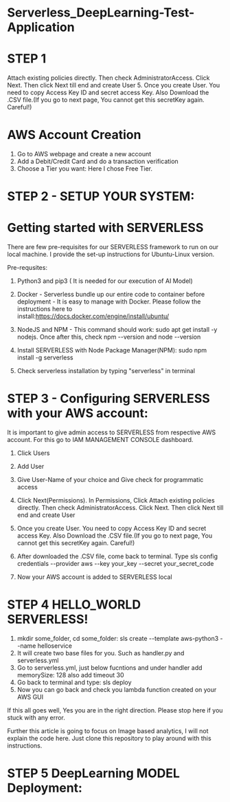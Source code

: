 # Serverless_DeepLearning-Test-Application

# STEP 1
Attach existing policies directly. Then check AdministratorAccess. Click Next. Then click Next till end and create User
5. Once you create User. You need to copy Access Key ID and secret access Key. Also Download the .CSV file.(If you go to next page, You cannot get this secretKey again. Careful!)
# AWS Account Creation

1. Go to AWS webpage and create a new account
2. Add a Debit/Credit Card and do a transaction verification
3. Choose a Tier you want: Here I chose Free Tier.

# STEP 2 - SETUP YOUR SYSTEM:

# Getting started with SERVERLESS

There are few pre-requisites for our SERVERLESS framework to run on our local machine. I provide the set-up instructions for Ubuntu-Linux version.

Pre-requsites:
1. Python3 and pip3 ( It is needed for our execution of AI Model)
2. Docker - Serverless bundle up our entire code to container before deployment - It is easy to manage with Docker. Please follow the instructions here to install:https://docs.docker.com/engine/install/ubuntu/
3. NodeJS and NPM - This command should work: sudo apt get install -y nodejs. Once after this, check npm --version and node --version
4. Install SERVERLESS with Node Package Manager(NPM): sudo npm install -g serverless

5. Check serverless installation by typing "serverless" in terminal

# STEP 3 - Configuring SERVERLESS with your AWS account:

It is important to give admin access to SERVERLESS from respective AWS account. For this go to IAM MANAGEMENT CONSOLE dashboard. 

1. Click Users
2. Add User
3. Give User-Name of your choice and Give check for programmatic access
4. Click Next(Permissions). In Permissions, Click Attach existing policies directly. Then check AdministratorAccess. Click Next. Then click Next till end and create User
5. Once you create User. You need to copy Access Key ID and secret access Key. Also Download the .CSV file.(If you go to next page, You cannot get this secretKey again. Careful!)

6. After downloaded the .CSV file, come back to terminal. Type sls config credentials --provider aws --key your_key --secret your_secret_code
7. Now your AWS account is added to SERVERLESS local

# STEP 4 HELLO_WORLD SERVERLESS!

1. mkdir some_folder, cd some_folder:
      sls create --template aws-python3 --name helloservice
2. It will create two base files for you. Such as handler.py and serverless.yml
3. Go to serverless.yml, just below fucntions and under handler add memorySize: 128 also add timeout 30
4. Go back to terminal and type: sls deploy
5. Now you can go back and check you lambda function created on your AWS GUI

If this all goes well, Yes you are in the right direction. Please stop here if you stuck with any error.

Further this article is going to focus on Image based analytics, I will not explain the code here. Just clone this repository to play around with this instructions.

# STEP 5 DeepLearning MODEL Deployment:


